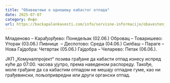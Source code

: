 ```yaml
---
title: "Обавештење о одношењу кабастог отпада"
date: 2025-07-07
category: Инфо
url: https://backapalankavesti.com/info/servisne-informacije/obavestenje-o-odnosenju-kabastog-otpada/
---
```


Младеново – Карађорђево: Понедељак (02.06.)
Обровац – Товаришево: Уторак (03.06.)
Пивнице  – Деспотово: Среда (04.06.)
Силбаш – Параге – Нова Гајдобра: Четвртак (05.06.)
Гајдобра – Челарево: Петак (06.06.).

ЈКП „Комуналпројект“ позива грађане да кабасти отпад изнесу испред куће до 07:00. часова ујутро, према наведеном распореду. Такође, моле грађане да са кабастим отпадом не мешају отпадне гуме, као ни грађевински, пољопривредни или други органски отпад.
